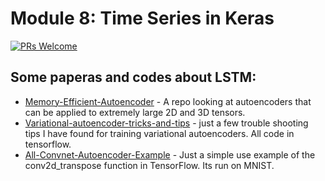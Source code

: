 # Module 8: Time Series in Keras

[![PRs Welcome](https://img.shields.io/badge/PRs-welcome-brightgreen.svg?style=flat-square)](http://makeapullrequest.com)


## Some paperas and codes about LSTM:

* [Memory-Efficient-Autoencoder](https://github.com/loliverhennigh/Memory-Efficient-Autoencoder) - A repo looking at autoencoders that can be applied to extremely large 2D and 3D tensors.
* [Variational-autoencoder-tricks-and-tips](https://github.com/loliverhennigh/Variational-autoencoder-tricks-and-tips) - 
just a few trouble shooting tips I have found for training variational autoencoders. All code in tensorflow.
* [All-Convnet-Autoencoder-Example](https://github.com/loliverhennigh/All-Convnet-Autoencoder-Example) - Just a simple use example of the conv2d_transpose function in TensorFlow. Its run on MNIST.
